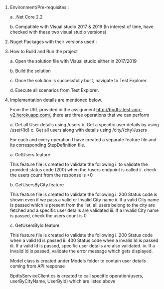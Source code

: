 1. Environment/Pre-requisites : 

      a. .Net Core 2.2
      
      b. Compatible with Visual studio 2017 & 2019 (In interest of time, have checked with these two visual studio versions)

2. Nuget Packages with their versions used :

<PackageReference Include="Microsoft.AspNetCore" Version="2.2.0" />
<PackageReference Include="Microsoft.AspNetCore.Mvc.Core" Version="2.2.5" />
<PackageReference Include="Microsoft.NET.Test.Sdk" Version="16.7.0" />
<PackageReference Include="NUnit3TestAdapter" Version="3.17.0" />
<PackageReference Include="Shouldly" Version="3.0.2" />
<PackageReference Include="SpecFlow" Version="3.3.74" />
<PackageReference Include="SpecFlow.NUnit" Version="3.3.74" />
<PackageReference Include="SpecFlow.Tools.MsBuild.Generation" Version="3.3.74" />

3. How to Build and Run the project

   a. Open the solution file with Visual studio either in 2017/2019
   
   b. Build the solution 
   
   c. Once the solution is successfully built, navigate to Test Explorer.
   
   d. Execute all scenarios from Test Explorer.

4. Implementation details are mentioned below.

   From the URL provided in the assignment http://bpdts-test-app-v2.herokuapp.com/, there are three operations that we can perform

      a. Get all User details using /users
      b. Get a specific user details by using /user/{id} 
      c. Get all users along with details using /city/{city}/users


   For each and every operation I have created a separate feature file and its corresponding StepDefinition file.

   a. GetUsers.feature

      This feature file is created to validate the following 
         i. to validate the provided status code (200) when the /users endpoint is called
         ii. check the users count from the response is >0


   b. GetUsersByCity.feature

      This feature file is created to validate the following 
         i. 200 Status code is shown even if we pass a valid or Invalid City name
         ii. If a valid City name is passed which is present from the list, all users belong to the city are fetched and a specific user details are validated
         iii. If a Invalid City name is passed, check the users count is 0

   c. GetUsersById.feature

      This feature file is created to validate the following 
         i. 200 Status code when a valid Id is passed
         ii. 400 Status code when a invalid Id is passed
         iii. If a valid Id is passed, specific user details are also validated.
         iv. If a Invalid Id is passed, validate the error message which gets displayed.


    Model class <user> is created under Models folder to contain user details coming from API response


   BpdtsServiceClient.cs is created to call specific operation(users, userByCityName, UserById) which are listed above



